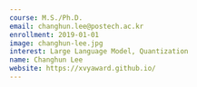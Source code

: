 ```yaml
---
course: M.S./Ph.D.
email: changhun.lee@postech.ac.kr
enrollment: 2019-01-01
image: changhun-lee.jpg
interest: Large Language Model, Quantization
name: Changhun Lee
website: https://xvyaward.github.io/
---
```

